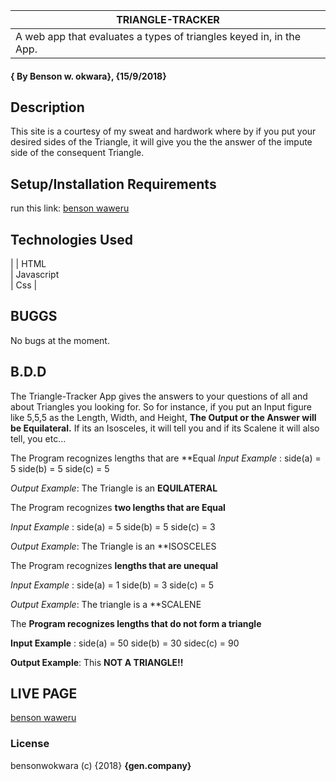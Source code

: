 |TRIANGLE-TRACKER
|----------------------------------------------------------------------------------------------------------------------------
|A web app that evaluates a types of triangles keyed in, in the App.
#### { By Benson w. okwara}, {15/9/2018}
## Description 
This site is a courtesy of my sweat and hardwork where by if you put your desired sides of the Triangle, it will give you the the answer of the impute side of the consequent Triangle.
## Setup/Installation Requirements
run this link: [benson waweru](https://benokwara.github.io/Triangle-Tracker)
## Technologies Used
|
|
HTML</br>
|
Javascript</br>
|
Css
|

## BUGGS
No bugs at the moment.
## B.D.D
The Triangle-Tracker App  gives the answers to your questions of all and about Triangles
you looking for. So for instance, if you put an Input figure like 5,5,5 as the Length, Width, and Height,
**The Output or the Answer will be Equilateral.** If its an Isosceles, it will tell you and if its Scalene it will also tell, you
etc...

The Program recognizes lengths that are **Equal
_Input Example_ : side(a) = 5 side(b) = 5 side(c) = 5

_Output Example_: The Triangle is an **EQUILATERAL**

The Program recognizes **two lengths that are Equal**

_Input Example_ : side(a) = 5 side(b) = 5 side(c) = 3

_Output Example_: The Triangle is an **ISOSCELES

The Program recognizes **lengths that are unequal**

_Input Example_ : side(a) = 1 side(b) = 3 side(c) = 5

_Output Example_: The triangle is a **SCALENE

The **Program recognizes lengths that do not form a triangle**

__Input Example__ : side(a) = 50 side(b) = 30 sidec(c) = 90

__Output Example__: This **NOT A TRIANGLE!!**

## LIVE PAGE
[benson waweru](https://benokwara.github.io/Triangle-Tracker)

### License
bensonwokwara (c) {2018} **{gen.company}**

